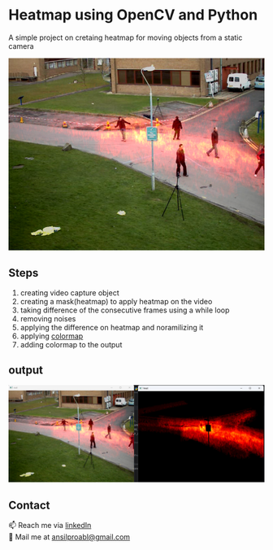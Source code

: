 # Heatmap using OpenCV and Python

A simple project on cretaing heatmap for moving objects from a static camera

![](images/heatmap1.png)

## Steps
1. creating video capture object
2. creating a mask(heatmap) to apply heatmap on the video
3. taking difference of the consecutive frames using a while loop
4. removing noises
5. applying the difference on heatmap and noramilizing it 
6. applying [colormap](https://docs.opencv.org/3.4/d3/d50/group__imgproc__colormap.html)
7. adding colormap to the output

## output
![](images/output.png)

## Contact
📫 Reach me via [linkedIn](inkedin.com/in/ansil-m-b-2b14b9194/) <br>
📧 Mail me at ansilproabl@gmail.com
